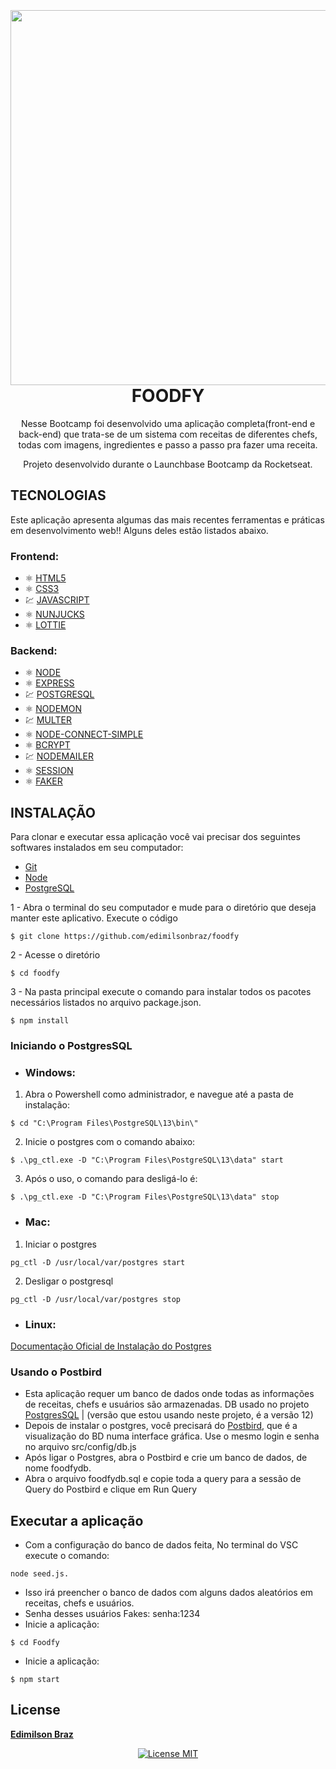 <h1 align="center">
<br>
<!--   <img src="https://ik.imagekit.io/1n1swj1w28/FoodfyPrint_NnQcHYQo4.png" width="800"> -->
  
<br>
<img src="https://ik.imagekit.io/1n1swj1w28/Foodfy02_qbkZct__dy.png" width="600">
<br>
  FOODFY
</h1>

<p align="center">Nesse Bootcamp foi desenvolvido uma aplicação completa(front-end e back-end) que trata-se de um sistema com receitas de diferentes chefs, todas com imagens, ingredientes e passo a passo pra fazer uma receita.</p>
  
<p align="center"> Projeto desenvolvido durante o Launchbase Bootcamp da Rocketseat. </p>


## TECNOLOGIAS

Este aplicação apresenta algumas das mais recentes ferramentas e práticas em desenvolvimento web!!
Alguns deles estão listados abaixo.


### Frontend:
- ⚛️ [HTML5](https://developer.mozilla.org/pt-BR/docs/Web/HTML)
- ⚛️ [CSS3](https://developer.mozilla.org/pt-BR/docs/Web/CSS)
- 💹 [JAVASCRIPT](https://developer.mozilla.org/pt-BR/docs/Web/JavaScript)
- ⚛️ [NUNJUCKS](https://github.com/mozilla/nunjucks)
- ⚛️ [LOTTIE](https://github.com/airbnb/lottie-web)

### Backend:
- ⚛️ [NODE](https://nodejs.org/en/)
- ⚛️ [EXPRESS](https://github.com/expressjs/express)
- 💹 [POSTGRESQL](https://www.postgresql.org/)
- ⚛️ [NODEMON](https://github.com/remy/nodemon)
- 💹 [MULTER](https://github.com/expressjs/multer)
- ⚛️ [NODE-CONNECT-SIMPLE](https://github.com/voxpelli/node-connect-pg-simple)
- ⚛️ [BCRYPT](https://github.com/dcodeIO/bcrypt.js) 
- 💹 [NODEMAILER](https://github.com/nodemailer/nodemailer)
- ⚛️ [SESSION](https://github.com/expressjs/session)
- ⚛️ [FAKER](https://github.com/marak/Faker.js/) 

## INSTALAÇÃO <BR>
  
Para clonar e executar essa aplicação você vai precisar dos seguintes softwares instalados em seu computador:
- [Git](https://git-scm.com/)
- [Node](https://nodejs.org/en/)
- [PostgreSQL](https://www.postgresql.org/)

1 - Abra o terminal do seu computador e mude para o diretório que deseja manter este aplicativo. Execute o código
```
$ git clone https://github.com/edimilsonbraz/foodfy
```
2 - Acesse o diretório
```
$ cd foodfy
```
3 - Na pasta principal execute o comando para instalar todos os pacotes necessários listados no arquivo package.json.
```
$ npm install
```

### Iniciando o PostgresSQL

- ### Windows:
1. Abra o Powershell como administrador, e navegue até a pasta de instalação:
```
$ cd "C:\Program Files\PostgreSQL\13\bin\"
```
2. Inicie o postgres com o comando abaixo:
```
$ .\pg_ctl.exe -D "C:\Program Files\PostgreSQL\13\data" start
```
3. Após o uso, o comando para desligá-lo é:
```
$ .\pg_ctl.exe -D "C:\Program Files\PostgreSQL\13\data" stop
```
- ### Mac:
1. Iniciar o postgres
```
pg_ctl -D /usr/local/var/postgres start
```
2. Desligar o postgresql
```
pg_ctl -D /usr/local/var/postgres stop
```
- ### Linux:
[Documentação Oficial de Instalação do Postgres](https://www.postgresql.org/download/linux/)

### Usando o Postbird
- Esta aplicação requer um banco de dados onde todas as informações de receitas, chefs e usuários são armazenadas. DB usado no projeto [PostgresSQL](https://www.postgresql.org/) | (versão que estou usando neste projeto, é a versão 12)<br>
- Depois de instalar o postgres, você precisará do [Postbird](https://www.electronjs.org/apps/postbird), que é a visualização do BD numa interface gráfica. Use o mesmo login e senha no arquivo src/config/db.js<br>
- Após ligar o Postgres, abra o Postbird e crie um banco de dados, de nome foodfydb.<br>
- Abra o arquivo foodfydb.sql e copie toda a query para a sessão de Query do Postbird e clique em Run Query

## Executar a aplicação

- Com a configuração do banco de dados feita, No terminal do VSC execute o comando:
```
node seed.js. 
```
- Isso irá preencher o banco de dados com alguns dados aleatórios em receitas, chefs e usuários. 
- Senha desses usuários Fakes: senha:1234
- Inicie a aplicação:
```
$ cd Foodfy
```
- Inicie a aplicação:
```
$ npm start
```

## License
[**Edimilson Braz**](https://www.linkedin.com/in/edimilsonbraz/)
<p align="center">
  <a href="https://opensource.org/licenses/MIT">
    <img src="https://img.shields.io/badge/License-MIT-blue.svg" alt="License MIT">
  </a>
</p>
